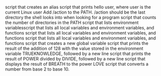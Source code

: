 script that creates an alias
script that prints hello user, where user is the current Linux user
Add /action to the PATH. /action should be the last directory the shell looks into when looking for a program
script that counts the number of directories in the PATH
script that lists environment variablesscript that lists all local variables and environment variables, and functions
script that lists all local variables and environment variables, and functions
script that lists all local variables and environment variables, and functions
script that creates a new global variable
script that prints the result of the addition of 128 with the value stored in the environment variable TRUEKNOWLEDGE, followed by a new line
script that prints the result of POWER divided by DIVIDE, followed by a new line
script that displays the result of BREATH to the power LOVE
script that converts a number from base 2 to base 10.
